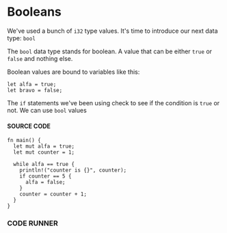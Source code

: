 # Booleans

We've used a bunch of `i32` type values. It's
time to introduce our next data type: `bool`

The `bool` data type stands for boolean.
A value that can be either `true` or
`false` and nothing else.

Boolean values are bound to variables like
this:

```rust,noplayground
let alfa = true;
let bravo = false;
```

The `if` statements we've been using
check to see if the condition is `true`
or not. We can use `bool` values

#### SOURCE CODE

```rust, noplayground, EXAMPLE1
fn main() {
  let mut alfa = true;
  let mut counter = 1;

  while alfa == true {
    println!("counter is {}", counter);
    if counter == 5 {
      alfa = false;
    }
    counter = counter + 1;
  }
}
```

### CODE RUNNER

```rust, editable, CODE1

```
